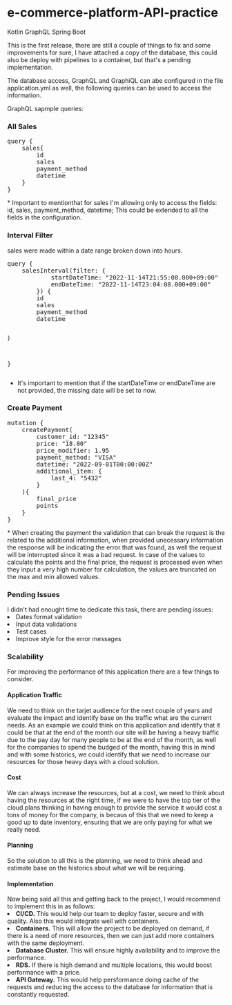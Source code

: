 # e-commerce-platform-API-practice
Kotlin GraphQL Spring Boot

This is the first release, 
there are still a couple of things to fix and some improvements for sure, I have attached a copy of the database, 
this could also be deploy with pipelines to a container, but that's a pending implementation.

The database access, GraphQL and GraphiQL can abe configured in the file application.yml
as well, the following queries can be used to access the information.

GraphQL sapmple queries:
<h3>All Sales</h3>
<pre>
query {
	sales{
		id
		sales
		payment_method
		datetime
	}
}
</pre>
* Important to mentionthat for sales I'm allowing only to access the fields: id, sales, payment_method, datetime; 
This could be extended to all the fields in the configuration.

<h3>Interval Filter</h3>
sales were made within a date range broken down into hours.
<pre>
query {
	salesInterval(filter: {
			startDateTime: "2022-11-14T21:55:08.000+09:00"
			endDateTime: "2022-11-14T23:04:08.000+09:00"
		}) {
		id
		sales
		payment_method
		datetime
		
	}
}
</pre>
* It's important to mention that if the startDateTime or endDateTime are not provided, the missing date will be set to now.

<h3>Create Payment</h3>
<pre>
mutation {
	createPayment(
		customer_id: "12345"
		price: "18.00"
		price_modifier: 1.95
		payment_method: "VISA"
		datetime: "2022-09-01T00:00:00Z"
		additional_item: {
			last_4: "5432"
		}
	){
		final_price
		points
	}
}
</pre>
* When creating the payment the validation that can break the request is the related to the additional information, 
when provided unecessary information the response will be indicating the error that was found, as well the request 
will be interrupted since it was a bad request. In case of the values to calculate the points and the final price,
the request is processed even when they input a very high number for calculation, the values are truncated on the 
max and min allowed values.

<h3>Pending Issues</h3>
I didn't had enought time to dedicate this task, there are pending issues:
<li>Dates format validation</li>
<li>Input data validations</li>
<li>Test cases</li>
<li>Improve style for the error messages</li>

<h3>Scalability</h3>
For improving the performance of this application there are a few things to consider.
<h4>Application Traffic</h4>
We need to think on the tarjet audience for the next couple of years and evaluate the impact and identify base on 
the traffic what are the current needs. As an example we could think on this application and identify that it could be
that at the end of the month our site will be having a heavy traffic due to the pay day for many people to be at the end
of the month, as well for the companies to spend the budged of the month, having this in mind and with some historics,
we could identify that we need to increase our resources for those heavy days with a cloud solution.

<h4>Cost</h4>
We can always increase the resources, but at a cost, we need to think about having the resources at the right time, if we were
to have the top tier of the cloud plans thinking in having enough to provide the service it would cost a tons of money for the 
company, is becaus of this that we need to keep a good up to date inventory, ensuring that we are only paying for what we really need.

<h4>Planning</h4>
So the solution to all this is the planning, we need to think ahead and estimate base on the historics about what we will be requiring.

<h4>Implementation</h4>
Now being said all this and getting back to the project, I would recommend to implement this in as follows:
<li><b>CI/CD.</b> This would help our team to deploy faster, secure and with quality. Also this would integrate well with containers.</li>
<li><b>Containers.</b> This will allow the project to be deployed on demand, if there is a need of more resources, then we can just add 
more containers with the same deployment.</li>
<li><b>Database Cluster.</b> This will ensure highly availability and to improve the performance.</li>
<li><b>RDS.</b> If there is high demand and multiple locations, this would boost performance with a price.</li>
<li><b>API Gateway.</b> This would help persformance doing cache of the requests and reducing the access to the database for information 
that is constantly requested.</li>
